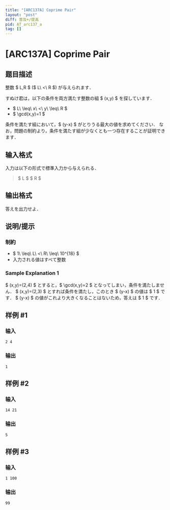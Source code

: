 ```yaml
---
title: "[ARC137A] Coprime Pair"
layout: "post"
diff: 普及+/提高
pid: AT_arc137_a
tag: []
---
```


# [ARC137A] Coprime Pair

## 题目描述

[problemUrl]: https://atcoder.jp/contests/arc137/tasks/arc137_a

整数 $ L,R $ ($ L\ <\ R $) が与えられます．

すぬけ君は，以下の条件を両方満たす整数の組 $ (x,y) $ を探しています．

- $ L\ \leq\ x\ <\ y\ \leq\ R $
- $ \gcd(x,y)=1 $

条件を満たす組において，$ (y-x) $ がとりうる最大の値を求めてください． なお，問題の制約より，条件を満たす組が少なくとも一つ存在することが証明できます．

## 输入格式

入力は以下の形式で標準入力から与えられる．

> $ L $ $ R $

## 输出格式

答えを出力せよ．

## 说明/提示

### 制約

- $ 1\ \leq\ L\ <\ R\ \leq\ 10^{18} $
- 入力される値はすべて整数

### Sample Explanation 1

$ (x,y)=(2,4) $ とすると，$ \gcd(x,y)=2 $ となってしまい，条件を満たしません． $ (x,y)=(2,3) $ とすれば条件を満たし，このとき $ (y-x) $ の値は $ 1 $ です． $ (y-x) $ の値がこれより大きくなることはないため，答えは $ 1 $ です．

## 样例 #1

### 输入

```
2 4
```

### 输出

```
1
```

## 样例 #2

### 输入

```
14 21
```

### 输出

```
5
```

## 样例 #3

### 输入

```
1 100
```

### 输出

```
99
```

